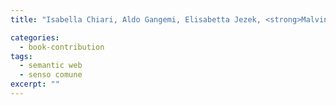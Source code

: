 ```yaml
---
title: "Isabella Chiari, Aldo Gangemi, Elisabetta Jezek, <strong>Malvina Nissim</strong>, Alessandro Oltramari, Guido Vetere and Fabio Massimo Zanzotto. Senso Comune: a collaborative semantic resource for Italian, in Iryna Gurevych and Jungi Kim, editors, <em>The People’s Web Meets NLP: Collaboratively Constructed Language Resources</em>, Springer Book Series “Theory and Applications of Natural Language Processing&quot;, Springer, 2013."

categories: 
  - book-contribution
tags:
  - semantic web
  - senso comune
excerpt: ""
---
```




